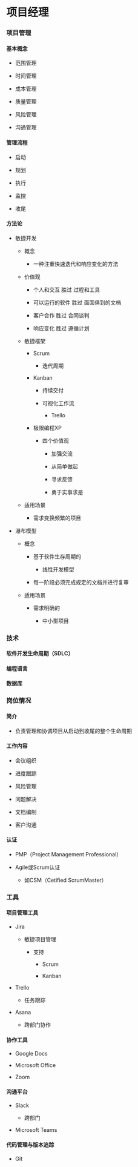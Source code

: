 # 项目经理

### 项目管理

#### 基本概念

- 范围管理

- 时间管理

- 成本管理

- 质量管理

- 风险管理

- 沟通管理

#### 管理流程

- 启动

- 规划

- 执行

- 监控

- 收尾

#### 方法论

- 敏捷开发

	- 概念

		- 一种注重快速迭代和响应变化的方法

	- 价值观

		- 个人和交互 胜过 过程和工具

		- 可以运行的软件 胜过 面面俱到的文档

		- 客户合作 胜过 合同谈判

		- 响应变化 胜过 遵循计划

	- 敏捷框架

		- Scrum

			- 迭代周期

		- Kanban

			- 持续交付

			- 可视化工作流

				- Trello

		- 极限编程XP

			- 四个价值观

				- 加强交流

				- 从简单做起

				- 寻求反馈

				- 勇于实事求是

	- 适用场景

		- 需求变换频繁的项目

- 瀑布模型

	- 概念

		- 基于软件生存周期的

			- 线性开发模型

		- 每一阶段必须完成规定的文档并进行复审

	- 适用场景

		- 需求明确的

			- 中小型项目

### 技术

#### 软件开发生命周期（SDLC）

#### 编程语言

#### 数据库

### 岗位情况

#### 简介

- 负责管理和协调项目从启动到收尾的整个生命周期

#### 工作内容

- 会议组织

- 进度跟踪

- 风险管理

- 问题解决

- 文档编制

- 客户沟通

#### 认证

- PMP（Project Management Professional）

- Agile或Scrum认证

	- 如CSM（Cetified ScrumMaster）

### 工具

#### 项目管理工具

- Jira

	- 敏捷项目管理

		- 支持

			- Scrum

			- Kanban

- Trello

	- 任务跟踪

- Asana

	- 跨部门协作

#### 协作工具

- Google Docs

- Microsoft Office

- Zoom

#### 沟通平台

- Slack

	- 跨部门

- Microsoft Teams

#### 代码管理与版本追踪

- Git




